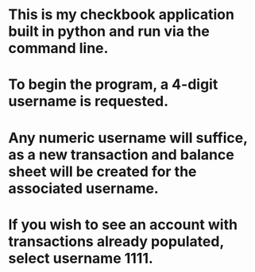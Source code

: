 # This is my checkbook application built in python and run via the command line. 
# To begin the program, a 4-digit username is requested. 
# Any numeric username will suffice, as a new transaction and balance sheet will be created for the associated username. 
# If you wish to see an account with transactions already populated, select username 1111. 

